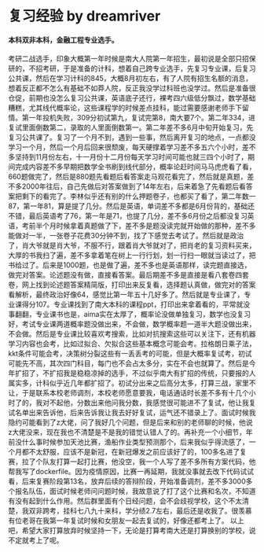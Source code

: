 # 复习经验 by dreamriver

#### 本科双非本科，金融工程专业选手。
​        考研二战选手，印象大概第一年时候是南大人院第一年招生，最初说是全部只招保研的，不招考研，于是准备的计科，想着自己跨专业选手，先复习专业课，后复习公共课，然后在学习计科的845，大概8月初左右，有了人院有招生名额的消息，想着反正都不怎么有基础不如莽人院，反正我没学过科班也没学过。
​        然后是准备很仓促，前期也没怎么复习公共课，英语底子还行，裸考四六级低分飘过，数学基础糟糕，尤其线代概率论，这些课程学的时候差点挂科，能过需要感谢老师手下留情。第一年投机失败，309分初试第九，复试完第8，南大要7个。第二年334，进复试里面倒数第二，录取的人里面倒数第一。
​        第二年差不多6月中旬开始复习，先复习公共课了。复习了一个月不到，遇到一些事，然后离开复习的地点，一点都没学习一个月，然后一个月后回来很颓废，每天硬撑着学习差不多五六个小时，差不多坚持到11月份左右，十一月份十二月份每天学习时间可能也就三四个小时了，期间完成内容差不多早期把数学全书刷到线代部分，概率论赶时间马马虎虎看了看，660题做完了，然后是880题先看题后看答案走马观花看完了，然后就是真题，差不多2000年往后，自己先做后对答案做到了14年左右，后来着急了先看题后看答案把剩下的看完了。李林似乎还有别的什么押题卷子，也都买了看了，第二年数一87，第一年81，算是提了几分。
​        然后是英语，单词差不多都是6月份背的，基础还不错，最后英语考了76，第一年是71，也提了几分，差不多6月份之后都没复习英语，考前半个月时候拿着真题做了下，差不多是题没读完就开始做的那种，差不多能做对一半，一张卷子花费30分钟不到，找了下感觉去考试了。然后就是政治了，肖大爷就是肖大爷，不服不行，跟着肖大爷就对了，把肖老的复习资料买来，大厚的书我扫了遍，差不多拿着笔在树上一行行划，划一行扫一眼就当读过了，把书给过了。后来是1000题，也是做了遍，差不多也是英语那样，读完题直接选，做完对答案。论述题没有做，直接看答案。最后期差不多是直接是看八套卷四套卷，网上找到论述题答案精简版，打印出来反复看，选择题认真做，做完对的答案看解析，最终政治好像64，感觉比第一年五十几好多了。
​        然后就是专业课了，专业课得分107。专业课找到了南大本科的课程ppt，打印出来拿着看的，平常就没事翻翻，专业课书也是，aima实在太厚了，概率论没做单独复习，数学也没复习好，考试专业课两道概率题没做出来，不会做，数学概率题一道半大题没做出来，不会做。然后是专业课比较喜欢考搜索，比如对抗搜索这些可以关注下，还有机器学习内容也会考，比如过拟合、欠拟合这些基本概念可能会考。拉格朗日乘子法，kkt条件可能会考，决策树分裂这些有一丢丢考的可能，但是大概率复试考，初试可能先不高，其次四门科目，每门也不会占太多分，实在不会也就算了。然后是今年扩招了，不扩招我是稳稳凉掉的选手，不过似乎南大有扩招的传统，只要报的人属实多，计科似乎近几年都扩招了。
​        初试分出来之后高分太多，打算三战，家里不让，于是联系本校老师调剂，本校老师愿意要我，电话通话时长差不多有十几个小时了的，我对不起他，分数出来他问我分数，我感觉很可能进不了复试，他让我复试名单出来告诉他，后来告诉我让我去好好复试，运气还不错录上了。面试时候我隐约可能看到了z大佬，问了我好几个问题，但是后来和别的老师聊的时候，他说z大佬没来，现在我也不清楚是不是我的错觉认错人了的。
​        再补充一个小细节，年前没什么事时候参加天池比赛，渔船作业类型预测那个，后来我似乎得流感了，一个月都不太舒服，应该不是新冠，在新冠爆发之前应该好了的，100多名进了复赛，拉了个队友打算一起打比赛，他没空，我一个人写了差不多所有方案代码，他帮我写了dockerfile。因为疫情原因，比赛一再延期，我就没事就去改下代码试试看，后来复赛阶段第13名，放弃后续的答辩阶段，开始准备调剂，差不多3000多个报名队伍，面试时候老师问问题时候，我故意说了打了这个比赛和名次，不知道有没有起到什么作用。
​        然后群里面有个日经问题，会不会歧视学校，这个不太清楚，我双非跨考，挂科七八九十来科，学分绩2.7左右，最后还是收我了。
​        很羡慕有位老哥在我第一年复试时候和女朋友一起去复试的，好像还都考上了。
​        以上吧，希望大家打算放弃时候坚持一下，无论是打算考南大还是打算换别的学校，说不定就考上了呢。
